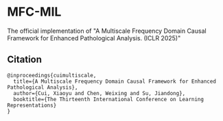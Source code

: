 # MFC-MIL
The official implementation of "A Multiscale Frequency Domain Causal Framework for Enhanced Pathological Analysis. (ICLR 2025)"


## Citation 
```
@inproceedings{cuimultiscale,
  title={A Multiscale Frequency Domain Causal Framework for Enhanced Pathological Analysis},
  author={Cui, Xiaoyu and Chen, Weixing and Su, Jiandong},
  booktitle={The Thirteenth International Conference on Learning Representations}
}
```